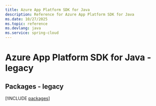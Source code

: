 ```yaml
---
title: Azure App Platform SDK for Java
description: Reference for Azure App Platform SDK for Java
ms.date: 10/27/2025
ms.topic: reference
ms.devlang: java
ms.service: spring-cloud
---
```

# Azure App Platform SDK for Java - legacy
## Packages - legacy
[!INCLUDE [packages](app-platform-index.md)]
